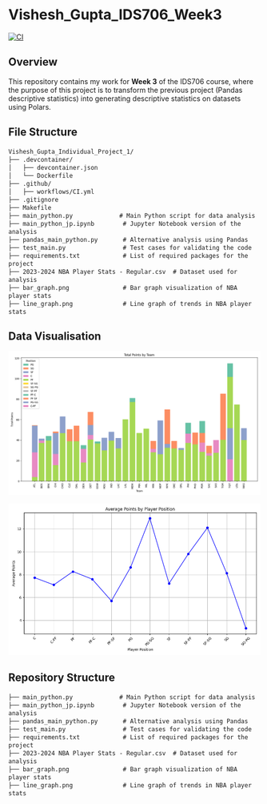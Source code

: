 # Vishesh_Gupta_IDS706_Week3
[![CI](https://github.com/nogibjj/Vishesh_Gupta_IDS706_Week3/actions/workflows/CI.yml/badge.svg)](https://github.com/nogibjj/Vishesh_Gupta_IDS706_Week3/actions/workflows/CI.yml)

## Overview
This repository contains my work for **Week 3** of the IDS706 course, where the purpose of this project is to transform the previous project (Pandas descriptive statistics) into generating descriptive statistics on datasets using Polars.

## File Structure 
```
Vishesh_Gupta_Individual_Project_1/
├── .devcontainer/
│   ├── devcontainer.json
│   └── Dockerfile
├── .github/
│   ├── workflows/CI.yml
├── .gitignore
├── Makefile
├── main_python.py             # Main Python script for data analysis
├── main_python_jp.ipynb        # Jupyter Notebook version of the analysis
├── pandas_main_python.py       # Alternative analysis using Pandas
├── test_main.py                # Test cases for validating the code
├── requirements.txt            # List of required packages for the project
├── 2023-2024 NBA Player Stats - Regular.csv  # Dataset used for analysis
├── bar_graph.png               # Bar graph visualization of NBA player stats
├── line_graph.png              # Line graph of trends in NBA player stats
```

## Data Visualisation 

![Bar Graph for Data](bar_graph.png)

![Line Graph for Data](line_graph.png)
## Repository Structure
```plaintext
├── main_python.py             # Main Python script for data analysis
├── main_python_jp.ipynb        # Jupyter Notebook version of the analysis
├── pandas_main_python.py       # Alternative analysis using Pandas
├── test_main.py                # Test cases for validating the code
├── requirements.txt            # List of required packages for the project
├── 2023-2024 NBA Player Stats - Regular.csv  # Dataset used for analysis
├── bar_graph.png               # Bar graph visualization of NBA player stats
├── line_graph.png              # Line graph of trends in NBA player stats
